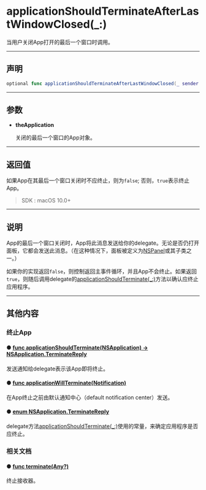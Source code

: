 # applicationShouldTerminateAfterLastWindowClosed(_:)

当用户关闭App打开的最后一个窗口时调用。

---
## 声明

```swift
optional func applicationShouldTerminateAfterLastWindowClosed(_ sender: NSApplication) -> Bool
```

--- 
## 参数

* **theApplication**

  关闭的最后一个窗口的App对象。

--- 
## 返回值

如果App在其最后一个窗口关闭时不应终止，则为`false`; 否则，`true`表示终止App。

> SDK : macOS 10.0+

---
## 说明

App的最后一个窗口关闭时，App将此消息发送给你的delegate。无论是否仍打开面板，它都会发送此消息。（在这种情况下，面板被定义为[NSPanel]()或其子类之一。）

如果你的实现返回`false`，则控制返回主事件循环，并且App不会终止。如果返回`true`，则随后调用delegate的[applicationShouldTerminate(_:)](./applicationShouldTerminate.md)方法以确认应终止应用程序。

---
## 其他内容

### 终止App

#### ● [func applicationShouldTerminate(NSApplication) -> NSApplication.TerminateReply](./applicationShouldTerminate.md)

发送通知给delegate表示该App即将终止。

#### ● [func applicationWillTerminate(Notification)](./applicationWillTerminate.md)

在App终止之前由默认通知中心（default notification center）发送。

#### ● [enum NSApplication.TerminateReply](./NSApplicationTerminateReply/)

delegate方法[applicationShouldTerminate(_:)](./applicationShouldTerminate.md)使用的常量，来确定应用程序是否应终止。

### 相关文档

#### ● [func terminate(Any?)]()

终止接收器。